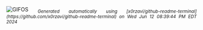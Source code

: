 <div align="justify">
<picture>
    <source media="(prefers-color-scheme: dark)" srcset="https://i.ibb.co/QDzc2wp/output-gif.gif">
    <source media="(prefers-color-scheme: light)" srcset="https://i.ibb.co/QDzc2wp/output-gif.gif">
    <img alt="GIFOS" src="https://i.ibb.co/QDzc2wp/output-gif.gif">
</picture>
<sub><i>Generated automatically using [x0rzavi/github-readme-terminal](https://github.com/x0rzavi/github-readme-terminal) on Wed Jun 12 08:39:44 PM EDT 2024</i></sub>
</div>

<!--  -->